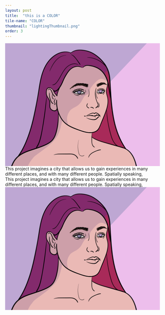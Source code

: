 ```yaml
---
layout: post
title:  "this is a COLOR"
tile-name: "COLOR"
thumbnail: "lightingThumbnail.png"
order: 3
---
```


<div class="row">

  <div class="small-12 medium-6 large-8 columns">
    <img src="/img/colorHair.png" alt="Hero Image">
  </div>

  <div class="small-12 medium-6 large-4 columns">
    This project imagines a city that allows us to gain experiences in many different places, and with many different people. Spatially speaking, 
  </div>
  
</div>

<div class="row verticalSpace">

  <div class="small-12 medium-6 large-4 columns">
    This project imagines a city that allows us to gain experiences in many different places, and with many different people. Spatially speaking, 
  </div>
  <div class="small-12 medium-6 large-8 columns">
    <img src="/img/colorHair.png" alt="Hero Image">
  </div>
  
</div>